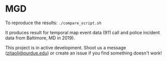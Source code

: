 # MGD 


To reproduce the results: `./compare_script.sh`
 
It produces result for temporal map event data (911 call and police incident data from Baltimore, MD in 2019).

This project is in active development. Shoot us a message (zitaoli@purdue.edu) or create an issue if you find something doesn't work!
